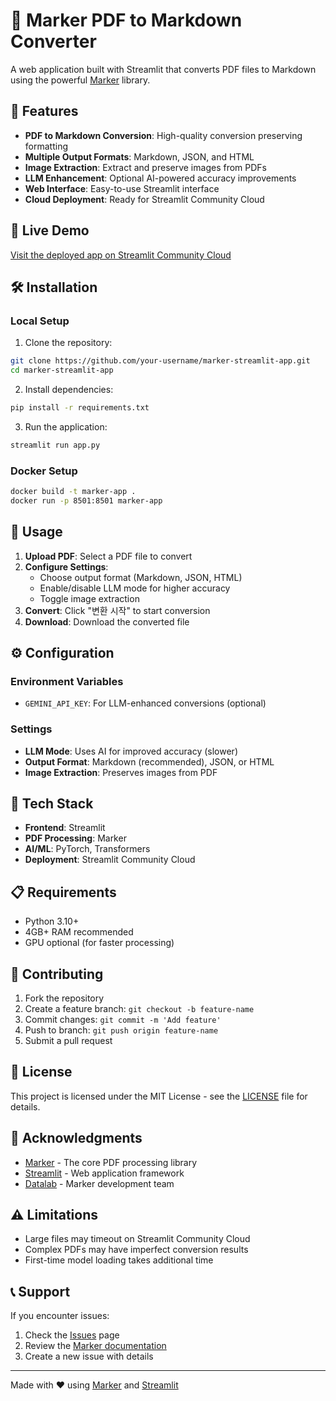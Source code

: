 # 📄 Marker PDF to Markdown Converter

A web application built with Streamlit that converts PDF files to Markdown using the powerful [Marker](https://github.com/VikParuchuri/marker) library.

## 🌟 Features

- **PDF to Markdown Conversion**: High-quality conversion preserving formatting
- **Multiple Output Formats**: Markdown, JSON, and HTML
- **Image Extraction**: Extract and preserve images from PDFs
- **LLM Enhancement**: Optional AI-powered accuracy improvements
- **Web Interface**: Easy-to-use Streamlit interface
- **Cloud Deployment**: Ready for Streamlit Community Cloud

## 🚀 Live Demo

[Visit the deployed app on Streamlit Community Cloud](your-app-url-here)

## 🛠️ Installation

### Local Setup

1. Clone the repository:
```bash
git clone https://github.com/your-username/marker-streamlit-app.git
cd marker-streamlit-app
```

2. Install dependencies:
```bash
pip install -r requirements.txt
```

3. Run the application:
```bash
streamlit run app.py
```

### Docker Setup

```bash
docker build -t marker-app .
docker run -p 8501:8501 marker-app
```

## 📖 Usage

1. **Upload PDF**: Select a PDF file to convert
2. **Configure Settings**: 
   - Choose output format (Markdown, JSON, HTML)
   - Enable/disable LLM mode for higher accuracy
   - Toggle image extraction
3. **Convert**: Click "변환 시작" to start conversion
4. **Download**: Download the converted file

## ⚙️ Configuration

### Environment Variables

- `GEMINI_API_KEY`: For LLM-enhanced conversions (optional)

### Settings

- **LLM Mode**: Uses AI for improved accuracy (slower)
- **Output Format**: Markdown (recommended), JSON, or HTML
- **Image Extraction**: Preserves images from PDF

## 🔧 Tech Stack

- **Frontend**: Streamlit
- **PDF Processing**: Marker
- **AI/ML**: PyTorch, Transformers
- **Deployment**: Streamlit Community Cloud

## 📋 Requirements

- Python 3.10+
- 4GB+ RAM recommended
- GPU optional (for faster processing)

## 🤝 Contributing

1. Fork the repository
2. Create a feature branch: `git checkout -b feature-name`
3. Commit changes: `git commit -m 'Add feature'`
4. Push to branch: `git push origin feature-name`
5. Submit a pull request

## 📄 License

This project is licensed under the MIT License - see the [LICENSE](LICENSE) file for details.

## 🙏 Acknowledgments

- [Marker](https://github.com/VikParuchuri/marker) - The core PDF processing library
- [Streamlit](https://streamlit.io) - Web application framework
- [Datalab](https://www.datalab.to) - Marker development team

## ⚠️ Limitations

- Large files may timeout on Streamlit Community Cloud
- Complex PDFs may have imperfect conversion results
- First-time model loading takes additional time

## 📞 Support

If you encounter issues:

1. Check the [Issues](https://github.com/your-username/marker-streamlit-app/issues) page
2. Review the [Marker documentation](https://github.com/VikParuchuri/marker)
3. Create a new issue with details

---

Made with ❤️ using [Marker](https://github.com/VikParuchuri/marker) and [Streamlit](https://streamlit.io)